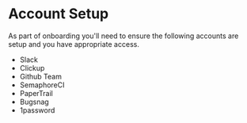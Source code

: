 # Account Setup

As part of onboarding you'll need to ensure the following accounts are setup and you have appropriate access.

- Slack
- Clickup
- Github Team
- SemaphoreCI
- PaperTrail
- Bugsnag
- 1password
